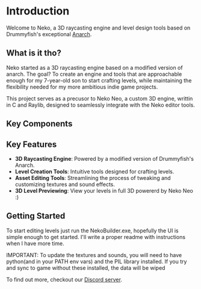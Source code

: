 # Introduction

Welcome to Neko, a 3D raycasting engine and level design tools based on Drummyfish's exceptional [Anarch](https://drummyfish.gitlab.io/anarch/).

## What is it tho?

Neko started as a 3D raycasting engine based on a modified version of anarch. The goal? To create an engine and tools that are approachable enough for my 7-year-old son to start crafting levels, while maintaining the flexibility needed for my more ambitious indie game projects.

This project serves as a precusor to Neko Neo, a custom 3D engine, writtin in C and Raylib, designed to seamlessly integrate with the Neko editor tools.

## Key Components

## Key Features

- **3D Raycasting Engine**: Powered by a modified version of Drummyfish's Anarch.
- **Level Creation Tools**: Intuitive tools designed for crafting levels.
- **Asset Editing Tools**: Streamlining the process of tweaking and customizing textures and sound effects.
- **3D Level Previewing**: View your levels in full 3D powererd by Neko Neo :)	


## Getting Started

To start editing levels just run the NekoBuilder.exe, hopefully the UI is simple enough to get started.
I'll write a proper readme with instructions when I have more time.

IMPORTANT: To update the textures and sounds, you will need to have python(and in your PATH env vars)  and the PIL library installed. If you try and sync to game without these installed, the data will be wiped


To find out more, checkout our [Discord server](https://discord.gg/pWCbUA6U).

